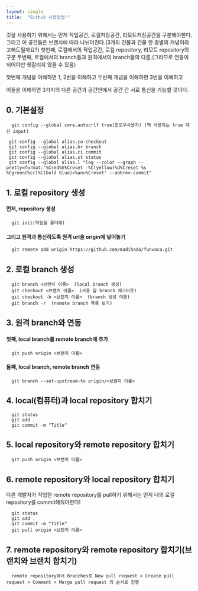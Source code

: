 ```yaml
---
layout: single
title:  "Github 사용방법!"
---
```


깃을 사용하기 위해서는 먼저 작업공간, 로컬저장공간, 리모트저장공간을 구분해야한다. 그리고 이 공간들은 브랜치에 따라 나뉘어진다.(3개의 건물과 건물 안 층별의 개념이라고해도될까요?)
첫번째, 로컬에서의 작업공간, 로컬 repository, 리모트 repository의 구분
두번째, 로컬에서의 branch들과 원격에서의 branch들의 다름.(그러므로 연동이되어야만 헷갈리지 않을 수 있음)

첫번째 개념을 이해하면 1, 2번을 이해하고
두번째 개념을 이해하면 3번을 이해하고

이들을 이해하면 3가지의 다른 공간과 공간안에서 공간 간 서로 통신을 가능할 것이다. 

## 0. 기본설정
```
  git config --global core.autocrlf true(윈도우사용자) (맥 사용자는 true 대신 input)
```
```
 git config --global alias.co checkout
 git config --global alias.br branch
 git config --global alias.ci commit
 git config --global alias.st status
 git config --global alias.l "log --color --graph --pretty=format:'%Cred%h%Creset -%C(yellow)%d%Creset %s %Cgreen(%cr)%C(bold blue)<%an>%Creset' --abbrev-commit"
```



## 1. 로컬 repository 생성
#### 먼저, repository 생성
```
  git init(작업될 폴더에)
```
#### 그리고 원격과 통신하도록 원격 url을 origin에 넣어놓기
```
  git remote add origin https://github.com/madihada/funvoca.git
```



## 2. 로컬 branch 생성
```
  git branch <브랜치 이름>  (local branch 생성)
  git checkout <브랜치 이름>  (사용 할 branch 체크아웃)
  git checkout -b <브랜치 이름>  (branch 생성 이동)
  git branch -r  (remote branch 목록 보기)

```



## 3. 원격 branch와 연동

#### 첫째, local branch를 remote branch에 추가
```
  git push origin <브랜치 이름> 
```
#### 둘째, local branch, remote branch 연동
```
  git branch --set-upstream-to origin/<브랜치 이름> 
```  



## 4. local(컴퓨터)과 local repository 합치기
```
  git status
  git add .
  git commit -m "Title"
```  



## 5. local repository와 remote repository 합치기
```
  git push origin <브랜치 이름> 
```  



## 6. remote repository와 local repository 합치기
다른 개발자가 작업한 remote repository를 pull하기 위해서는 먼저 나의 로컬 repository를 commit해줘야한다!
```
  git status
  git add .
  git commit -m "Title"
  git pull origin <브랜치 이름> 
```  



## 7. remote repository와 remote repository 합치기(브랜치와 브랜치 합치기)
```
  remote repository에서 Branches로 New pull request > Create pull request > Comment > Merge pull request 의 순서로 진행
```  


